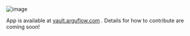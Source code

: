 ![image](https://github.com/arguflow/vault/assets/15804464/399773c0-c08b-4c2b-a078-407bbd9cc676)

App is available at [vault.arguflow.com](https://vault.arguflow.com) . Details for how to contribute are coming soon!
